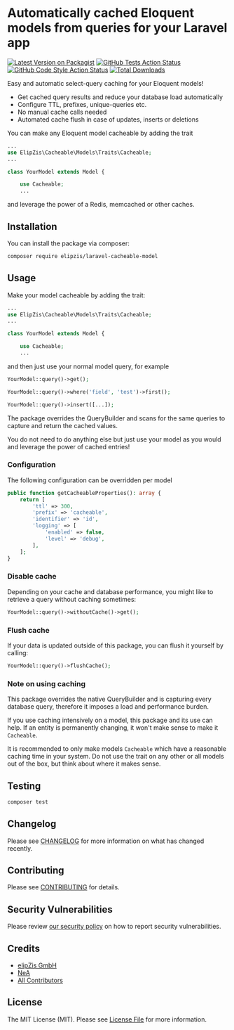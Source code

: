# Automatically cached Eloquent models from queries for your Laravel app

[![Latest Version on Packagist](https://img.shields.io/packagist/v/elipzis/laravel-cacheable-model.svg?style=flat-square)](https://packagist.org/packages/elipzis/laravel-cacheable-model)
[![GitHub Tests Action Status](https://img.shields.io/github/actions/workflow/status/elipzis/laravel-cacheable-model/run-tests.yml?branch=main)](https://github.com/elipzis/laravel-cacheable-model/actions?query=workflow%3Arun-tests+branch%3Amain)
[![GitHub Code Style Action Status](https://img.shields.io/github/actions/workflow/status/elipzis/laravel-cacheable-model/php-cs-fixer.yml?branch=main)](https://github.com/elipzis/laravel-cacheable-model/actions?query=workflow%3A"Check+%26+fix+styling"+branch%3Amain)
[![Total Downloads](https://img.shields.io/packagist/dt/elipzis/laravel-cacheable-model.svg?style=flat-square)](https://packagist.org/packages/elipzis/laravel-cacheable-model)

Easy and automatic select-query caching for your Eloquent models!

* Get cached query results and reduce your database load automatically
* Configure TTL, prefixes, unique-queries etc.
* No manual cache calls needed
* Automated cache flush in case of updates, inserts or deletions

You can make any Eloquent model cacheable by adding the trait

```php
...
use ElipZis\Cacheable\Models\Traits\Cacheable;
...

class YourModel extends Model {

    use Cacheable;
    ... 
```

and leverage the power of a Redis, memcached or other caches.

## Installation

You can install the package via composer:

```bash
composer require elipzis/laravel-cacheable-model
```

## Usage

Make your model cacheable by adding the trait:

```php
...
use ElipZis\Cacheable\Models\Traits\Cacheable;
...

class YourModel extends Model {

    use Cacheable;
    ... 
```

and then just use your normal model query, for example

```php
YourModel::query()->get();
```

```php
YourModel::query()->where('field', 'test')->first();
```

```php
YourModel::query()->insert([...]);
```

The package overrides the QueryBuilder and scans for the same queries to capture and return the cached values.

You do not need to do anything else but just use your model as you would and leverage the power of cached entries! 

### Configuration

The following configuration can be overridden per model

```php
public function getCacheableProperties(): array {
    return [
        'ttl' => 300,
        'prefix' => 'cacheable',
        'identifier' => 'id',
        'logging' => [
            'enabled' => false,
            'level' => 'debug',
        ],
    ];
}
```

### Disable cache

Depending on your cache and database performance, you might like to retrieve a query without caching sometimes:

```php
YourModel::query()->withoutCache()->get();
```

### Flush cache

If your data is updated outside of this package, you can flush it yourself by calling:

```php
YourModel::query()->flushCache();
```

### Note on using caching

This package overrides the native QueryBuilder and is capturing every database query, therefore it imposes a load and
performance burden.

If you use caching intensively on a model, this package and its use can help. If an entity is permanently changing, it
won't make sense to make it `Cacheable`.

It is recommended to only make models `Cacheable` which have a reasonable caching time in your system. Do not use the
trait on any other or all models out of the box, but think about where it makes sense.

## Testing

```bash
composer test
```

## Changelog

Please see [CHANGELOG](CHANGELOG.md) for more information on what has changed recently.

## Contributing

Please see [CONTRIBUTING](.github/CONTRIBUTING.md) for details.

## Security Vulnerabilities

Please review [our security policy](.github/SECURITY.md) on how to report security vulnerabilities.

## Credits

- [elipZis GmbH](https://elipZis.com)
- [NeA](https://github.com/nea)
- [All Contributors](https://github.com/elipZis/laravel-cacheable-model/contributors)

## License

The MIT License (MIT). Please see [License File](LICENSE.md) for more information.

